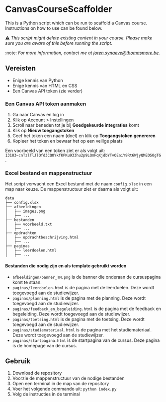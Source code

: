 # CanvasCourseScaffolder
This is a Python script which can be run to scaffold a Canvas course. Instructions on how to use can be found below.

:warning: *This script might delete existing content in your course. Please make sure you are aware of this before running the script.*

:note: *For more information, contact me at [joren.synaeve@thomasmore.be](mailto:joren.synaeve@thomasmore.be).*

## Vereisten
- Enige kennis van Python
- Enige kennis van HTML en CSS
- Een Canvas API token (zie verder)

### Een Canvas API token aanmaken
1. Ga naar Canvas en log in
2. Klik op Account > Instellingen
3. Scroll naar beneden tot je bij **Goedgekeurde integraties** komt
4. Klik op **Nieuw toegangstoken**
5. Geef het token een naam (doel) en klik op **Toegangstoken genereren**
6. Kopieer het token en bewaar het op een veilige plaats

Een voorbeeld van een token ziet er als volgt uit: `13183~cnTzlTlJlQfd3CQOYkfKPKu933hu2p9LQmFqKjdbYTvOEaiY9Rt6WjyQMEOS0gTG`.

### Excel bestand en mappenstructuur
Het script verwacht een Excel bestand met de naam `config.xlsx` in een map naar keuze. De mappenstructuur ziet er daarna als volgt uit:

```
data
├── config.xlsx
├── afbeeldingen
│   ├── image1.png
│   ├── ...
├── bestanden
│   ├── voorbeeld.txt
│   ├── ...
├── opdrachten
│   ├── opdrachtbeschrijving.html
│   ├── ...
├── paginas
│   ├── leerdoelen.html
│   ├── ...
```

#### Bestanden die nodig zijn en als template gebruikt worden
- `afbeeldingen/banner_TM.png` is de banner die onderaan de cursuspagina komt te staan.
- `paginas/leerdoelen.html` is de pagina met de leerdoelen. Deze wordt toegevoegd aan de studiewijzer.
- `paginas/planning.html` is de pagina met de planning. Deze wordt toegevoegd aan de studiewijzer.
- `paginas/feedback_en_begeleiding.html` is de pagina met de feedback en begeleiding. Deze wordt toegevoegd aan de studiewijzer.
- `paginas/toetsing.html` is de pagina met de toetsing. Deze wordt toegevoegd aan de studiewijzer.
- `paginas/studiemateriaal.html` is de pagina met het studiemateriaal. Deze wordt toegevoegd aan de studiewijzer.
- `paginas/startpagina.html` is de startpagina van de cursus. Deze pagina is de homepage van de cursus.


## Gebruik
1. Download de repository
2. Voorzie de mappenstructuur van de nodige bestanden
3. Open een terminal in de map van de repository
4. Voer het volgende commando uit: `python index.py`
5. Volg de instructies in de terminal